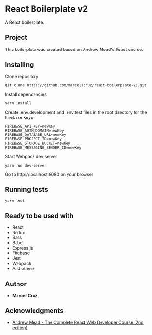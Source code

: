 # React Boilerplate v2

A React boilerplate.

## Project

This boilerplate was created based on Andrew Mead's React course.

## Installing

Clone repository

```
git clone https://github.com/marcelscruz/react-boilerplate-v2.git
```

Install dependencies
```
yarn install
```

Create .env.development and .env.test files in the root directory for the Firebase keys
```
FIREBASE_API_KEY=newKey
FIREBASE_AUTH_DOMAIN=newKey
FIREBASE_DATABASE_URL=newKey
FIREBASE_PROJECT_ID=newKey
FIREBASE_STORAGE_BUCKET=newKey
FIREBASE_MESSAGING_SENDER_ID=newKey
```

Start Webpack dev server
```
yarn run dev-server
```

Go to http://localhost:8080 on your browser

## Running tests

```
yarn test
```

## Ready to be used with

* React
* Redux
* Sass
* Babel
* Express.js
* Firebase
* Jest
* Webpack
* And others

## Author

* **Marcel Cruz**

## Acknowledgments

* [Andrew Mead - The Complete React Web Developer Course (2nd edition)](https://mead.io/)

